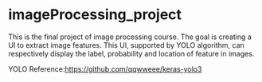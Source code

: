 # imageProcessing_project
This is the final project of image processing course. 
The goal is creating a UI to extract image features. 
This UI, supported by YOLO algorithm, can respectively display the label, probability and location of feature in images. 

YOLO Reference:https://github.com/qqwweee/keras-yolo3
